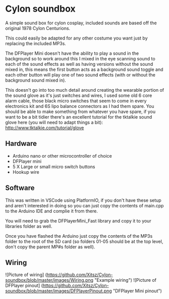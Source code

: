 Cylon soundbox
=================
A simple sound box for cylon cosplay, included sounds are based off the original 1978 Cylon Centurions.

This could easily be adapted for any other costume you want just by replacing the included MP3s.

The DFPlayer Mini doesn't have the ability to play a sound in the background so to work around this I mixed in the eye scanning sound to each of the sound effects as well as having versions without the sound mixed in, this means the first button acts as a background sound toggle and each other button will play one of two sound effects (with or without the background sound mixed in).


This doesn't go into too much detail around creating the wearable portion of the sound glove as it's just switches and wires, I used some old 6 core alarm cable, those black micro switches that seem to come in every electronics kit and 6S lipo balance connectors as I had them spare. You should be able to make something from whatever you have spare, if you want to be a bit tidier there's an excellent tutorial for the tktalkie sound glove here (you will need to adapt things a bit): http://www.tktalkie.com/tutorial/glove

Hardware
--------
- Arduino nano or other microcontroller of choice
- DFPlayer mini
- 5 X Large or small micro switch buttons
- Hookup wire

Software
--------
This was written in VSCode using PlatformIO, if you don't have these setup and aren't interested in doing so you can just copy the contents of main.cpp to the Arduino IDE and complie it from there.

You will need to grab the DFPlayerMini_Fast library and copy it to your libraries folder as well.

Once you have flashed the Arduino just copy the contents of the MP3s folder to the root of the SD card (so folders 01-05 should be at the top level, don't copy the parent MP#s folder as well).

Wiring
------
![Picture of wiring]
(https://github.com/Xitsz/Cylon-soundbox/blob/master/images/Wiring.png "Example wiring")
![Picture of DFPlayer pinout]
(https://github.com/Xitsz/Cylon-soundbox/blob/master/images/DFPlayerPinout.png "DFPlayer Mini pinout")

